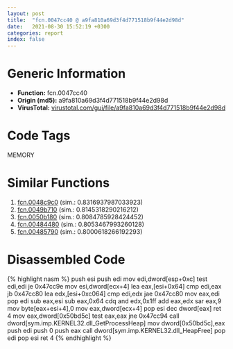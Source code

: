 ```yaml
---
layout: post
title:  "fcn.0047cc40 @ a9fa810a69d3f4d771518b9f44e2d98d"
date:   2021-08-30 15:52:19 +0300
categories: report
index: false
---
```


# Generic Information
- **Function:** fcn.0047cc40
- **Origin (md5):** a9fa810a69d3f4d771518b9f44e2d98d
- **VirusTotal:** [virustotal.com/gui/file/a9fa810a69d3f4d771518b9f44e2d98d][virustotal_ref]

# Code Tags
<span class="tag" id="MEMORY">MEMORY</span>


# Similar Functions

1. [fcn.0048c9c0][similar_1_ref] (sim.: 0.8316937987033923)
2. [fcn.0049b710][similar_2_ref] (sim.: 0.8145318290216212)
3. [fcn.0050b180][similar_3_ref] (sim.: 0.8084785928424452)
4. [fcn.00484480][similar_4_ref] (sim.: 0.8053467993260128)
5. [fcn.00485790][similar_5_ref] (sim.: 0.8000618266192293)


# Disassembled Code

{% highlight nasm %}
push esi
push edi
mov edi,dword[esp+0xc]
test edi,edi
je 0x47cc9e
mov esi,dword[ecx+4]
lea eax,[esi+0x64]
cmp edi,eax
jb 0x47cc80
lea edx,[esi+0xc064]
cmp edi,edx
jae 0x47cc80
mov eax,edi
pop edi
sub eax,esi
sub eax,0x64
cdq 
and edx,0x1ff
add eax,edx
sar eax,9
mov byte[eax+esi+4],0
mov eax,dword[ecx+4]
pop esi
dec dword[eax]
ret 4
mov eax,dword[0x50bd5c]
test eax,eax
jne 0x47cc94
call dword[sym.imp.KERNEL32.dll_GetProcessHeap]
mov dword[0x50bd5c],eax
push edi
push 0
push eax
call dword[sym.imp.KERNEL32.dll_HeapFree]
pop edi
pop esi
ret 4
{% endhighlight %}


[similar_1_ref]: /report/fcn.0048c9c0@a9fa810a69d3f4d771518b9f44e2d98d
[similar_2_ref]: /report/fcn.0049b710@7453c96a6fbd42ec690b8deb53eafcba
[similar_3_ref]: /report/fcn.0050b180@7453c96a6fbd42ec690b8deb53eafcba
[similar_4_ref]: /report/fcn.00484480@18980bd3439a28c3ca084fb94b418e27
[similar_5_ref]: /report/fcn.00485790@a9fa810a69d3f4d771518b9f44e2d98d
[virustotal_ref]: https://www.virustotal.com/gui/file/a9fa810a69d3f4d771518b9f44e2d98d